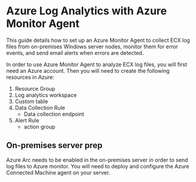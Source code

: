 # Azure Log Analytics with Azure Monitor Agent
This guide details how to set up an Azure Monitor Agent to collect ECX log files from on-premises Windows server nodes, monitor them for error events, and send email alerts when errors are detected.    

In order to use Azure Monitor Agent to analyze ECX log files, you will first need an Azure account. Then you will need to create the following resources in Azure:
1. Resource Group
2. Log analytics workspace
3. Custom table
4. Data Collection Rule
     - Data collection endpoint
5. Alert Rule
     - action group

## On-premises server prep
Azure Arc needs to be enabled in the on-premises server in order to send log files to Azure monitor. You will need to deploy and configure the Azure Connected Machine agent on your server.
